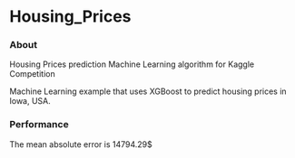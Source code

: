 # Housing_Prices

### About

Housing Prices prediction Machine Learning algorithm for Kaggle Competition

Machine Learning example that uses XGBoost to predict housing prices in Iowa, USA.

### Performance

The mean absolute error is 14794.29$
